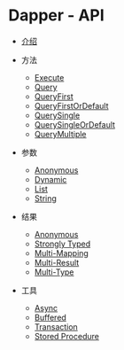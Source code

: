 # Dapper - API

* [介绍](README.md)

* 方法
	- [Execute](methods/execute.md)
	- [Query](methods/query.md)
	- [QueryFirst](methods/query-first.md)
	- [QueryFirstOrDefault](methods/query-first-or-default.md)
	- [QuerySingle](methods/query-single.md)
	- [QuerySingleOrDefault](methods/query-single-or-default.md)
	- [QueryMultiple](methods/query-multiple.md)

* 参数
	- [Anonymous](parameter/README.md) 
	- [Dynamic](parameter/README.md) 
	- [List](parameter/README.md) 
	- [String](parameter/README.md)

* 结果
	- [Anonymous](result/README.md)
	- [Strongly Typed](result/README.md)
	- [Multi-Mapping](result/README.md)
	- [Multi-Result](result/README.md)
	- [Multi-Type](result/README.md)

* 工具
	- [Async](utilities/README.md) 
	- [Buffered](utilities/README.md) 
	- [Transaction](utilities/README.md)
	- [Stored Procedure](utilities/README.md) 
